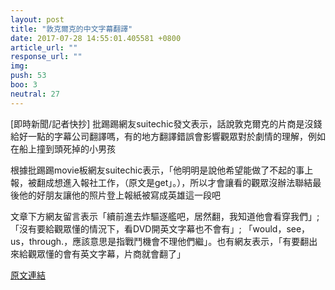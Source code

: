 ```yaml
---
layout: post
title: "敦克爾克的中文字幕翻譯"
date: 2017-07-28 14:55:01.405581 +0800
article_url: ""
response_url: ""
img: 
push: 53
boo: 3
neutral: 27
---
```


[即時新聞/記者快抄] 批踢踢網友suitechic發文表示，話說敦克爾克的片商是沒錢給好一點的字幕公司翻譯嗎，有的地方翻譯錯誤會影響觀眾對於劇情的理解，例如在船上撞到頭死掉的小男孩

根據批踢踢movie板網友suitechic表示，「他明明是說他希望能做了不起的事上報，被翻成想進入報社工作，（原文是get」。），所以才會讓看的觀眾沒辦法聯結最後他的好朋友讓他的照片登上報紙被寫成英雄這一段吧

文章下方網友留言表示「續前進去炸驅逐艦吧，居然翻，我知道他會看穿我們」;「沒有要給觀眾懂的情況下，看DVD開英文字幕也不會有」; 「would，see，us，through.，應該意思是指戰鬥機會不理他們繼」。也有網友表示，「有要翻出來給觀眾懂的會有英文字幕，片商就會翻了」

<a href = "https://www.ptt.cc/bbs/movie/M.1501084179.A.202.html">原文連結</a>

